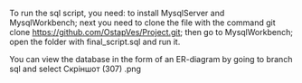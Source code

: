 To run the sql script, you need:
to install MysqlServer and MysqlWorkbench;
next you need to clone the file with the command git clone https://github.com/OstapVes/Project.git;
then go to MysqlWorkbench;
open the folder with final_script.sql and run it.

You can view the database in the form of an ER-diagram by going to branch sql and select Скріншот (307) .png
